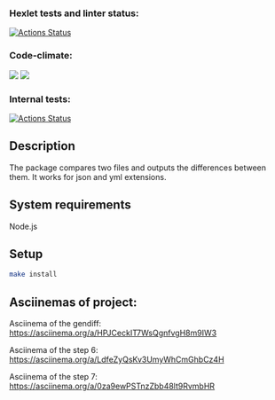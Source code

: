 ### Hexlet tests and linter status:
[![Actions Status](https://github.com/DedMazai36/frontend-project-46/workflows/hexlet-check/badge.svg)](https://github.com/DedMazai36/frontend-project-46/actions)
### Code-climate:
<a href="https://codeclimate.com/github/DedMazai36/frontend-project-46/maintainability"><img src="https://api.codeclimate.com/v1/badges/32e801f00a95383a615a/maintainability" /></a>
<a href="https://codeclimate.com/github/DedMazai36/frontend-project-46/test_coverage"><img src="https://api.codeclimate.com/v1/badges/32e801f00a95383a615a/test_coverage" /></a>
### Internal tests:
[![Actions Status](https://github.com/DedMazai36/frontend-project-46/workflows/internal-check.yml/badge.svg)](https://github.com/DedMazai36/frontend-project-46/actions)

## Description

The package compares two files and outputs the differences between them. It works for json and yml extensions.

## System requirements

Node.js

## Setup

```bash
make install
```

## Asciinemas of project:

Asciinema of the gendiff: https://asciinema.org/a/HPJCeckIT7WsQgnfvgH8m9IW3

Asciinema of the step 6: https://asciinema.org/a/LdfeZyQsKv3UmyWhCmGhbCz4H

Asciinema of the step 7: https://asciinema.org/a/0za9ewPSTnzZbb48lt9RvmbHR